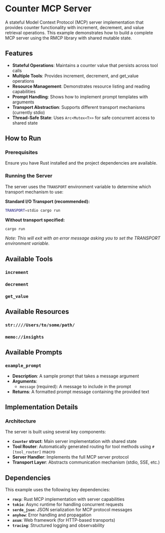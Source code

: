 # Counter MCP Server

A stateful Model Context Protocol (MCP) server implementation that provides counter functionality with increment,
decrement, and value retrieval operations. This example demonstrates how to build a complete MCP server using the RMCP
library with shared mutable state.

## Features

- **Stateful Operations**: Maintains a counter value that persists across tool calls
- **Multiple Tools**: Provides increment, decrement, and get_value operations
- **Resource Management**: Demonstrates resource listing and reading capabilities
- **Prompt Handling**: Shows how to implement prompt templates with arguments
- **Transport Abstraction**: Supports different transport mechanisms (currently stdio)
- **Thread-Safe State**: Uses `Arc<Mutex<T>>` for safe concurrent access to shared state

## How to Run

### Prerequisites

Ensure you have Rust installed and the project dependencies are available.

### Running the Server

The server uses the `TRANSPORT` environment variable to determine which transport mechanism to use:

**Standard I/O Transport (recommended):**

```bash
TRANSPORT=stdio cargo run
```

**Without transport specified:**

```bash
cargo run
```

*Note: This will exit with an error message asking you to set the TRANSPORT environment variable.*

## Available Tools

### `increment`

### `decrement`

### `get_value`

## Available Resources

### `str:////Users/to/some/path/`

### `memo://insights`

## Available Prompts

### `example_prompt`

- **Description**: A sample prompt that takes a message argument
- **Arguments**:
    - `message` (required): A message to include in the prompt
- **Returns**: A formatted prompt message containing the provided text

## Implementation Details

### Architecture

The server is built using several key components:

- **`Counter` struct**: Main server implementation with shared state
- **Tool Router**: Automatically generated routing for tool methods using `#[tool_router]` macro
- **Server Handler**: Implements the full MCP server protocol
- **Transport Layer**: Abstracts communication mechanism (stdio, SSE, etc.)

## Dependencies

This example uses the following key dependencies:

- **`rmcp`**: Rust MCP implementation with server capabilities
- **`tokio`**: Async runtime for handling concurrent requests
- **`serde_json`**: JSON serialization for MCP protocol messages
- **`anyhow`**: Error handling and propagation
- **`axum`**: Web framework (for HTTP-based transports)
- **`tracing`**: Structured logging and observability
